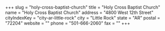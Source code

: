 +++
slug = "holy-cross-baptist-church"
title = "Holy Cross Baptist Church"
name = "Holy Cross Baptist Church"
address = "4800 West 12th Street"
cityIndexKey = "city-ar-little-rock"
city = "Little Rock"
state = "AR"
postal = "72204"
website = ""
phone = "501-666-2060"
fax = ""
+++
